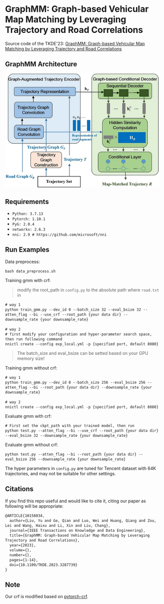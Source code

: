# GraphMM: Graph-based Vehicular Map Matching by Leveraging Trajectory and Road Correlations

Source code of the TKDE'23: [GraphMM: Graph-based Vehicular Map Matching by Leveraging Trajectory and Road Correlations](https://ieeexplore.ieee.org/document/10158034)



## GraphMM Architecture

<p align="center"><img src="./images/GraphMM.jpg"></p>



## Requirements

- `Python: 3.7.13`
- `Pytorch: 1.10.1`
- `PyG: 2.0.4`
- `networkx: 2.6.3`
- `nni: 2.9 # https://github.com/microsoft/nni`



## Run Examples

Data preprocess:
```
bash data_preprocess.sh
```

Training gmm with crf:

>modify the root_path in `config.py` to the absolute path where `road.txt` in

```shell
# way 1
python train_gmm.py --dev_id 0 --batch_size 32 --eval_bsize 32 --atten_flag --bi --use_crf --root_path {your data dir} --downsample_rate {your downsample_rate}

# way 2
# first modify your configuration and hyper-parameter search space, then run following command
nnictl create --config exp_local.yml -p {specified port, default 8080}
```

> The batch_size and eval_bsize can be setted based on your GPU memory size!

Training gmm without crf:

```shell
# way 1
python train_gmm.py --dev_id 0 --batch_size 256 --eval_bsize 256 --atten_flag --bi --root_path {your data dir} --downsample_rate {your downsample_rate}

# way 2
nnictl create --config exp_local.yml -p {specified port, default 8080}
```

Evaluate gmm with crf:

```shell
# First set the ckpt_path with your trained model, then run
python test.py --atten_flag --bi --use_crf --root_path {your data dir} --eval_bsize 32 --downsample_rate {your downsample_rate}
```

Evaluate gmm without crf:

```shell
python test.py --atten_flag --bi --root_path {your data dir} --eval_bsize 256 --downsample_rate {your downsample_rate}
```

The hyper parameters in `config.py` are tuned for Tencent dataset with 64K trajectories, and may not be suitable for other settings.



## Citations

If you find this repo useful and would like to cite it, citing our paper as following will be appropriate:

```
@ARTICLE{10158034,
  author={Liu, Yu and Ge, Qian and Luo, Wei and Huang, Qiang and Zou, Lei and Wang, Haixu and Li, Xin and Liu, Chang},
  journal={IEEE Transactions on Knowledge and Data Engineering}, 
  title={GraphMM: Graph-based Vehicular Map Matching by Leveraging Trajectory and Road Correlations}, 
  year={2023},
  volume={},
  number={},
  pages={1-14},
  doi={10.1109/TKDE.2023.3287739}
}
```



## Note

Our crf is modified based on [pytorch-crf](https://pytorch-crf.readthedocs.io/en/stable/).
